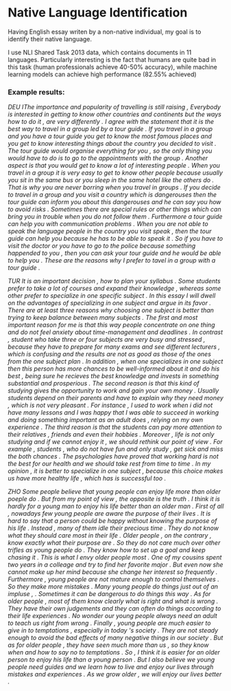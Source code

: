 # Native Language Identification

Having English essay writen by a non-native individual, my goal is to identify their native language.

I use NLI Shared Task 2013 data, which contains documents in 11 languages. Particularly interesting is the fact that humans are quite bad in this task (human professionals achieve 40-50% accuracy), while machine learning models can achieve high performance (82.55% achieved)

### Example results:

*DEU	IThe importance and popularity of travelling is still raising , Everybody is interested in getting to know other countries and continents but the ways how to do it , are very differently .  I agree with the statement that it is the best way to travel in a group led by a tour guide .   If you travel in a group and you have a tour guide you get to know the most famous places and you get to know interesting things about the country you decided to visit .  The tour guide would organise everything for you , so the only thing you would have to do is to go to the appointments with the group .   Another aspect is that you would get to know a lot of interesting people .  When you travel in a group it is very easy to get to know other people because usually you sit in the same bus or you sleep in the same hotel like the others do .  That is why you are never borring when you travel in groups .   If you decide to travel in a group and you visit a country which is dangerouses then the tour guide can inform you about this dangerouses and he can say you how to avoid risks .  Sometimes there are special rules or other things which can bring you in trouble when you do not follow them .   Furthermore a tour guide can help you with communication problems .  When you are not able to speak the language people in the country you visit speak , then the tour guide can help you because he has to be able to speak it .  So if you have to visit the doctor or you have to go to the police because something happended to you , then you can ask your tour guide and he would be able to help you .   These are the reasons why I prefer to tavel in a group with a tour guide .*

*TUR	It is an important decision , how to plan your syllabus .  Some students prefer to take a lot of courses and expand their knowledge , whereas some other prefer to specialize in one specific subject .  In this essay I will dwell on the advantages of specializing in one subject and argue in its favor .   There are at least three reasons why choosing one subject is better than trying to keep balance between many subjects .  The first and most important reason for me is that this way people concentrate on one thing and do not feel anxiety about time-management and deadlines .  In contrast , student who take three or four subjects are very busy and stressed , because they have to prepare for many exams and see different lecturers , which is confusing and the results are not as good as those of the ones from the one subject plan .  In addition , when one specializes in one subject then this person has more chances to be well-informed about it and do his best , being sure he recieves the best knowledge and invests in something substantial and prosperious .  The second reason is that this kind of studying gives the opportunity to work and gain your own money .  Usually students depend on their parents and have to explain why they need money , which is not very pleasant .  For instance , I used to work when i did not have many lessons and I was happy that I was able to succeed in working and doing something important as an adult does , relying on my own experience .  The third reason is that the students can pay more attention to their relatives , friends and even their hobbies .  Moreover , life is not only studying and if we cannot enjoy it , we should rethink our point of view .  For example , students , who do not have fun and only study , get sick and miss the both chances .  The psychologies have proved that working hard is not the best for our health and we should take rest from time to time .   In my opinion , it is better to specialize in one subject , because this choice makes us have more healthy life , which has is successful too .*

*ZHO	Some people believe that young people can enjoy life more than older poeple do .  But from my point of view , the opposite is the truth .  I think it is hardly for a young man to enjoy his life better than an older man .   First of all , nowadays few young people are aware the purpose of their lives .  It is hard to say that a person could be happy without knowing the purpose of his life .  Instead , many of them idle their precious time .  They do not know what they should care most in their life .  Older people , on the contrary , know exactly what their purpose are .  So they do not care much over other trifles as young people do .  They know how to set up a goal and keep chasing it .  This is what I envy older people most .  One of my cousins spent two years in a colleage and try to find her favorite major .  But even now she cannot make up her mind because she change her interest so frequently .   Furthermore , young people are not mature enough to control themselves .  So they make more mistakes .  Many young people do things just out of an impluse , .  Sometimes it can be dangerous to do things this way .  As for older people , most of them know clearly what is right and what is wrong .  They have their own judgements and they can often do things according to their life experiences .  No wonder our young people always need an adult to teach us right from wrong .   Finally , young people are much easier to give in to temptations , especially in today 's society .  They are not steady enough to avoid the bad effects of many negative things in our society .  But as for older people , they have seen much more than us , so they know when and how to say no to temptations .   So , I think it is easier for an older person to enjoy his life than a young person .  But I also believe we young people need guides and we learn how to live and enjoy our lives through mistakes and experiences .  As we grow older , we will enjoy our lives better .*
